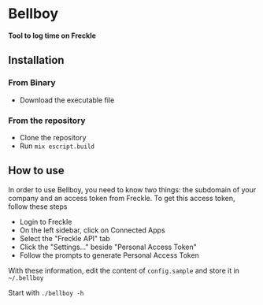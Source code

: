 # Bellboy

**Tool to log time on Freckle**

## Installation

### From Binary
- Download the executable file 

### From the repository
- Clone the repository
- Run `mix escript.build`

## How to use

In order to use Bellboy, you need to know two things: the subdomain of your company and an access token from Freckle. To get this access token, follow these steps

- Login to Freckle
- On the left sidebar, click on Connected Apps
- Select the "Freckle API" tab
- Click the "Settings…" beside "Personal Access Token"
- Follow the prompts to generate Personal Access Token

With these information, edit the content of `config.sample` and store it in `~/.bellboy`

Start with `./bellboy -h`

